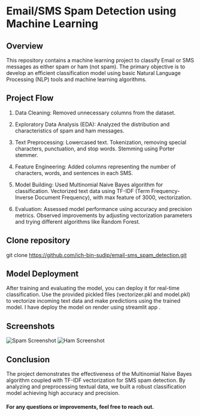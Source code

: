 
# Email/SMS Spam Detection using Machine Learning

## Overview
This repository contains a machine learning project to classify Email or SMS messages as either spam or ham (not spam). The primary objective is to develop an efficient classification model using basic Natural Language Processing (NLP) tools and machine learning algorithms.

## Project Flow
1. Data Cleaning: Removed unnecessary columns from the dataset.
2. Exploratory Data Analysis (EDA): Analyzed the distribution and characteristics of spam and ham messages.
3. Text Preprocessing:
Lowercased text.
Tokenization, removing special characters, punctuation, and stop words.
Stemming using Porter stemmer. 

4. Feature Engineering: Added columns representing the number of characters, words, and sentences in each SMS.  
5. Model Building:
Used Multinomial Naive Bayes algorithm for classification.
Vectorized text data using TF-IDF (Term Frequency-Inverse Document Frequency), with max feature of 3000, vectorization.

6. Evaluation:
Assessed model performance using accuracy and precision metrics.
Observed improvements by adjusting vectorization parameters and trying different algorithms like Random Forest.

## Clone repository
git clone https://github.com/ich-bin-sudip/email-sms_spam_detection.git

## Model Deployment
After training and evaluating the model, you can deploy it for real-time classification. Use the provided pickled files (vectorizer.pkl and model.pkl) to vectorize incoming text data and make predictions using the trained model. I have deploy the model on render using streamlit app . 

## Screenshots
![Spam Screenshot](screenshots/spam.png)
![Ham Screenshot](screenshots/ham.png)


## Conclusion
The project demonstrates the effectiveness of the Multinomial Naive Bayes algorithm coupled with TF-IDF vectorization for SMS spam detection. By analyzing and preprocessing textual data, we built a robust classification model achieving high accuracy and precision.

#### For any questions or improvements, feel free to reach out.








